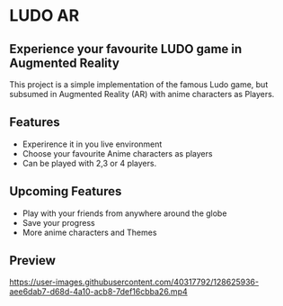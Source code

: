 # LUDO AR
## Experience your favourite LUDO game in Augmented Reality
This project is a simple implementation of the famous Ludo game, but subsumed in Augmented Reality (AR) with anime characters as Players.

## Features

- Experirence it in you live environment
- Choose your favourite Anime characters as players
- Can be played with 2,3 or 4 players.
## Upcoming Features
- Play with your friends from anywhere around the globe
- Save your progress
- More anime characters and Themes

## Preview

https://user-images.githubusercontent.com/40317792/128625936-aee6dab7-d68d-4a10-acb8-7def16cbba26.mp4


